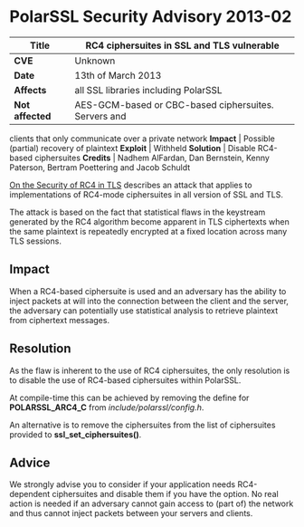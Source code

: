 # PolarSSL Security Advisory 2013-02

**Title** |  RC4 ciphersuites in SSL and TLS vulnerable
---|---
**CVE** |  Unknown
**Date** |  13th of March 2013
**Affects** |  all SSL libraries including PolarSSL
**Not affected** |  AES-GCM-based or CBC-based ciphersuites. Servers and
clients that only communicate over a private network
**Impact** |  Possible (partial) recovery of plaintext
**Exploit** |  Withheld
**Solution** |  Disable RC4-based ciphersuites
**Credits** |  Nadhem AlFardan, Dan Bernstein, Kenny Paterson, Bertram
Poettering and Jacob Schuldt

[On the Security of RC4 in TLS](http://www.isg.rhul.ac.uk/tls) describes an
attack that applies to implementations of RC4-mode ciphersuites in all version
of SSL and TLS.

The attack is based on the fact that statistical flaws in the keystream
generated by the RC4 algorithm become apparent in TLS ciphertexts when the
same plaintext is repeatedly encrypted at a fixed location across many TLS
sessions.

## Impact

When a RC4-based ciphersuite is used and an adversary has the ability to
inject packets at will into the connection between the client and the server,
the adversary can potentially use statistical analysis to retrieve plaintext
from ciphertext messages.

## Resolution

As the flaw is inherent to the use of RC4 ciphersuites, the only resolution is
to disable the use of RC4-based ciphersuites within PolarSSL.

At compile-time this can be achieved by removing the define for
**POLARSSL_ARC4_C** from _include/polarssl/config.h_.

An alternative is to remove the ciphersuites from the list of ciphersuites
provided to **ssl_set_ciphersuites()**.

## Advice

We strongly advise you to consider if your application needs RC4-dependent
ciphersuites and disable them if you have the option. No real action is needed
if an adversary cannot gain access to (part of) the network and thus cannot
inject packets between your servers and clients.

